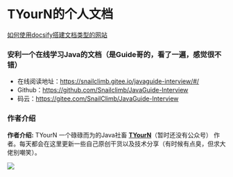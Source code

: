 # TYourN的个人文档

[如何使用docsify搭建文档类型的网站](./docs/how-to-use-docsify.md)

### 安利一个在线学习Java的文档（是Guide哥的，看了一遍，感觉很不错）

- 在线阅读地址：https://snailclimb.gitee.io/javaguide-interview/#/
- Github：https://github.com/Snailclimb/JavaGuide-Interview
- 码云：https://gitee.com/SnailClimb/JavaGuide-Interview

### 作者介绍

**作者介绍:**  TYourN 一个碌碌而为的Java社畜  **[TYourN](https://github.com/Baserker)**（暂时还没有公众号） 作者。每天都会在这里更新一些自己原创干货以及技术分享（有时候有点臭，但求大佬别嘲笑）。

![](https://imgkr.cn-bj.ufileos.com/66f3a716-b3cc-469b-9b61-8be00244305c.png)